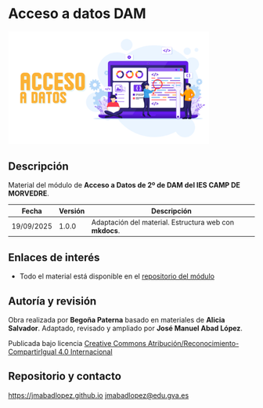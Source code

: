 # Acceso a datos DAM

<img src="./assets/images/portada_ad.png" alt="Portada" style="zoom:40%;" />

## Descripción

Material del módulo de **Acceso a Datos de 2º de DAM del IES CAMP DE MORVEDRE**.

| Fecha      | Versión | Descripción                                |
| ---------- | ------- | ------------------------------------------ |
| 19/09/2025 | 1.0.0   | Adaptación del material. Estructura web con **mkdocs**.|

## Enlaces de interés

* Todo el material está disponible en el [repositorio del módulo](https://github.com/jmabadlopez/acceso_datos)

## Autoría y revisión

Obra realizada por **Begoña Paterna** basado en materiales de **Alicia Salvador**. Adaptado, revisado y ampliado por **José Manuel Abad López**.

Publicada bajo licencia [Creative Commons Atribución/Reconocimiento-CompartirIgual 4.0 Internacional](https://creativecommons.org/licenses/by-sa/4.0/deed.es)

## Repositorio y contacto

<https://jmabadlopez.github.io>
<jmabadlopez@edu.gva.es>
